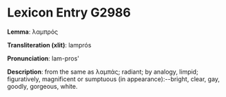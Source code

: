 # Lexicon Entry G2986

**Lemma**: λαμπρός

**Transliteration (xlit)**: lamprós

**Pronunciation**: lam-pros'

**Description**:
from the same as λαμπάς; radiant; by analogy, limpid; figuratively, magnificent or sumptuous (in appearance):--bright, clear, gay, goodly, gorgeous, white.
